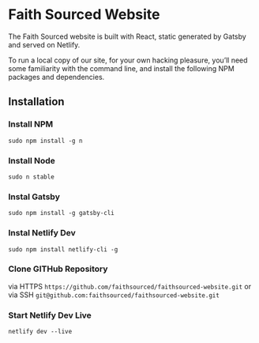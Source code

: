 # Faith Sourced Website

The Faith Sourced website is built with React, static generated by Gatsby and served on Netlify.

To run a local copy of our site, for your own hacking pleasure, you’ll need some familiarity with the command line, and install the following NPM packages and dependencies.

## Installation

### Install NPM
```sudo npm install -g n```

### Install Node
```sudo n stable```

### Instal Gatsby
```sudo npm install -g gatsby-cli```

### Instal Netlify Dev
```sudo npm install netlify-cli -g```

### Clone GITHub Repository
via HTTPS
`https://github.com/faithsourced/faithsourced-website.git`
or via SSH
`git@github.com:faithsourced/faithsourced-website.git`

### Start Netlify Dev Live
```cd /path-to-cloned-git-repo/gatsby-faithsourced
netlify dev --live
```
